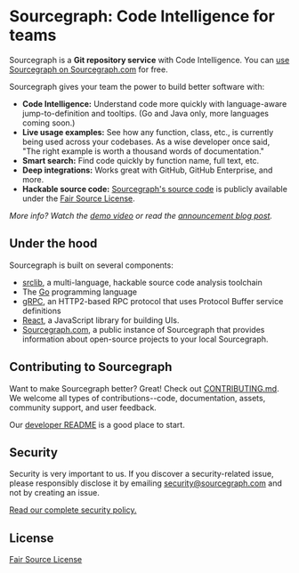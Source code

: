 # Sourcegraph: Code Intelligence for teams

Sourcegraph is a **Git repository service** with Code Intelligence. You
can [use Sourcegraph on Sourcegraph.com](https://sourcegraph.com/join) for free.

Sourcegraph gives your team the power to build better software with:

* **Code Intelligence:** Understand code more quickly with language-aware jump-to-definition and tooltips. (Go and Java only, more languages coming soon.)
* **Live usage examples:** See how any function, class, etc., is currently being used across your codebases. As a wise developer once said, "The right example is worth a thousand words of documentation."
* **Smart search:** Find code quickly by function name, full text, etc.
* **Deep integrations:** Works great with GitHub, GitHub Enterprise, and more.
* **Hackable source code:** [Sourcegraph's source code](https://sourcegraph.com/sourcegraph/sourcegraph) is publicly available under the [Fair Source License](https://fair.io).

*More info? Watch the [demo video](https://www.youtube.com/watch?v=XOdh3-QJSzs) or read the
[announcement blog post](https://sourcegraph.com/blog/133554180524/announcing-the-sourcegraph-developer-release-an).*

## Under the hood

Sourcegraph is built on several components:

* [srclib](https://srclib.org), a multi-language, hackable source code
  analysis toolchain
* The [Go](http://golang.org) programming language
* [gRPC](http://grpc.io), an HTTP2-based RPC protocol that uses
  Protocol Buffer service definitions
* [React](https://facebook.github.io/react/), a JavaScript library for
  building UIs.
* [Sourcegraph.com](https://sourcegraph.com), a public instance of
  Sourcegraph that provides information about open-source projects to
  your local Sourcegraph.

## Contributing to Sourcegraph

Want to make Sourcegraph better? Great! Check out
[CONTRIBUTING.md](https://sourcegraph.com/sourcegraph/sourcegraph@master/-/blob/CONTRIBUTING.md). We
welcome all types of contributions--code, documentation, assets,
community support, and user feedback.

Our [developer README](https://sourcegraph.com/sourcegraph/sourcegraph@master/-/blob/README.dev.md)
is a good place to start.

## Security

Security is very important to us. If you discover a security-related
issue, please responsibly disclose it by emailing
[security@sourcegraph.com](mailto:security@sourcegraph.com) and not by
creating an issue.

[Read our complete security policy.](https://sourcegraph.com/security)

## License

[Fair Source License](https://fair.io)
